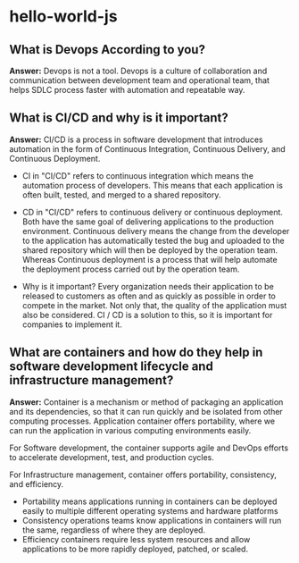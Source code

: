 # hello-world-js

## What is Devops According to you?

**Answer:**
Devops is not a tool. Devops is a culture of collaboration and communication between development team and  operational team, that helps SDLC process faster with automation and repeatable way.

## What is CI/CD and why is it important?

**Answer:**
CI/CD is a process in software development that introduces automation in the form of Continuous Integration, Continuous Delivery, and Continuous Deployment. 

- CI in "CI/CD" refers to continuous integration which means the automation process of developers. This means that each application is often built, tested, and merged to a shared repository.

- CD in "CI/CD" refers to continuous delivery or continuous deployment. Both have the same goal of delivering applications to the production environment. Continuous delivery means the change from the developer to the application has automatically tested the bug and uploaded to the shared repository which will then be deployed by the operation team. Whereas Continuous deployment is a process that will help automate the deployment process carried out by the operation team.

- Why is it important? 
Every organization needs their application to be released to customers as often and as quickly as possible in order to compete in the market. Not only that, the quality of the application must also be considered. CI / CD is a solution to this, so it is important for companies to implement it.

## What are containers and how do they help in software development lifecycle and infrastructure management?

**Answer:**
Container is a mechanism or method of packaging an application and its dependencies, so that it can run quickly and be isolated from other computing processes. Application container offers portability, where we can run the application in various computing environments easily. 

For Software development, the container supports agile and DevOps efforts to accelerate development, test, and production cycles.

For Infrastructure management, container offers portability, consistency, and efficiency.
- Portability means applications running in containers can be deployed easily to multiple different operating systems and hardware platforms
- Consistency operations teams know applications in containers will run the same, regardless of where they are deployed.
- Efficiency containers require less system resources and allow applications to be more rapidly deployed, patched, or scaled.

